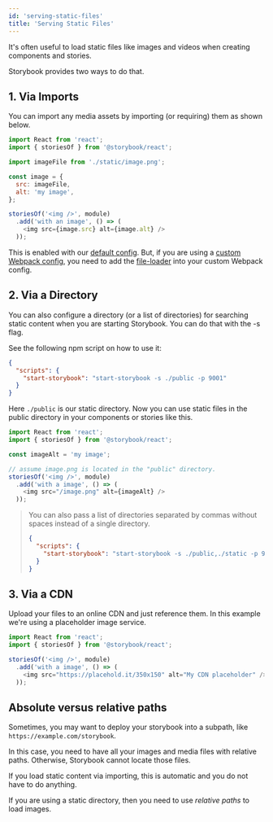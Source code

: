 ```yaml
---
id: 'serving-static-files'
title: 'Serving Static Files'
---
```


It's often useful to load static files like images and videos when creating components and stories.

Storybook provides two ways to do that.

## 1. Via Imports

You can import any media assets by importing (or requiring) them as shown below.

```js
import React from 'react';
import { storiesOf } from '@storybook/react';

import imageFile from './static/image.png';

const image = {
  src: imageFile,
  alt: 'my image',
};

storiesOf('<img />', module)
  .add('with an image', () => (
    <img src={image.src} alt={image.alt} />
  ));
```

This is enabled with our [default config](/configurations/default-config). But, if you are using a [custom Webpack config](/configurations/custom-webpack-config), you need to add the [file-loader](https://github.com/webpack/file-loader) into your custom Webpack config.

## 2. Via a Directory

You can also configure a directory (or a list of directories) for searching static content when you are starting Storybook. You can do that with the -s flag.

See the following npm script on how to use it:

```json
{
  "scripts": {
    "start-storybook": "start-storybook -s ./public -p 9001"
  }
}
```

Here `./public` is our static directory. Now you can use static files in the public directory in your components or stories like this.

```js
import React from 'react';
import { storiesOf } from '@storybook/react';

const imageAlt = 'my image';

// assume image.png is located in the "public" directory.
storiesOf('<img />', module)
  .add('with a image', () => (
    <img src="/image.png" alt={imageAlt} />
  ));
```

> You can also pass a list of directories separated by commas without spaces instead of a single directory.
>
> ```json
> {
>   "scripts": {
>     "start-storybook": "start-storybook -s ./public,./static -p 9001"
>   }
> }
> ```

## 3. Via a CDN

Upload your files to an online CDN and just reference them.
In this example we're using a placeholder image service.

```js
import React from 'react';
import { storiesOf } from '@storybook/react';

storiesOf('<img />', module)
  .add('with a image', () => (
    <img src="https://placehold.it/350x150" alt="My CDN placeholder" />
  ));
```

## Absolute versus relative paths

Sometimes, you may want to deploy your storybook into a subpath, like `https://example.com/storybook`.

In this case, you need to have all your images and media files with relative paths. Otherwise, Storybook cannot locate those files.

If you load static content via importing, this is automatic and you do not have to do anything.

If you are using a static directory, then you need to use _relative paths_ to load images.
